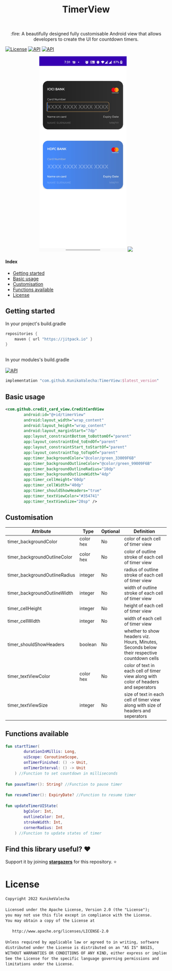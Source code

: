 <h1 align="center">TimerView</h1></br>
<p align="center">
:fire: A beautifully designed fully customisable Android view that allows developers to create the UI for countdown timers. <br>
</p>
<p align="start">
  <a href="https://opensource.org/licenses/Apache-2.0"><img alt="License" src="https://img.shields.io/badge/License-Apache%202.0-blue.svg"/></a>
  <a href="https://android-arsenal.com/api?level=21"><img alt="API" src="https://img.shields.io/badge/API-21%2B-brightgreen.svg?style=flat"/></a>
  <a href="https://jitpack.io/#KunikaValecha/CreditCardView"><img alt="API" src="https://jitpack.io/v/KunikaValecha/TimerView.svg?style=flat"/></a>
</p>

<p align="center">
<img src="https://github.com/KunikaValecha/CreditCardView/blob/master/assets/credit-card-view.jpg" width="273"/>
<img src="https://github.com/KunikaValecha/CreditCardView/blob/master/assets/credit-card-view.gif" width="280"/>
</p>

#### Index
+ [Getting started](#getting-started)
+ [Basic usage](#basic-usage)
+ [Customisation](#customisation)
+ [Functions available](#functions-available)
+ [License](#license)

## Getting started
In your project's build.gradle

```gradle
repositories {
    maven { url "https://jitpack.io" }
}
```
</br>
In your modules's build.gradle
</br>
<br>
<a href="https://jitpack.io/#KunikaValecha/TimerView"><img alt="API" src="https://jitpack.io/v/KunikaValecha/TimerView.svg?style=flat"/></a>
</br>

```gradle
implementation "com.github.KunikaValecha:TimerView:$latest_version"
```

## Basic usage

```xml
<com.github.credit_card_view.CreditCardView
        android:id="@+id/timerView"
        android:layout_width="wrap_content"
        android:layout_height="wrap_content"
        android:layout_marginStart="7dp"
        app:layout_constraintBottom_toBottomOf="parent"
        app:layout_constraintEnd_toEndOf="parent"
        app:layout_constraintStart_toStartOf="parent"
        app:layout_constraintTop_toTopOf="parent"
        app:timer_backgroundColor="@color/green_33009F6B"
        app:timer_backgroundOutlineColor="@color/green_99009F6B"
        app:timer_backgroundOutlineRadius="10dp"
        app:timer_backgroundOutlineWidth="4dp"
        app:timer_cellHeight="60dp"
        app:timer_cellWidth="40dp"
        app:timer_shouldShowHeaders="true"
        app:timer_textViewColor="#354741"
        app:timer_textViewSize="20sp" />
```

## Customisation
| Attribute  | Type | Optional | Definition |
| ------------- | ------------- | ------------- | ------------- |
| timer_backgroundColor  | color hex  | No | color of each cell of timer view |
| timer_backgroundOutlineColor  | color hex  | No | color of outline stroke of each cell of timer view  |
| timer_backgroundOutlineRadius  | integer  | No  | radius of outline stroke of each cell of timer view |
| timer_backgroundOutlineWidth  | integer  | No  | width of outline stroke of each cell of timer view |
| timer_cellHeight  | integer  | No  | height of each cell of timer view |
| timer_cellWidth  | integer  | No  | width of each cell of timer view |
| timer_shouldShowHeaders  | boolean  | No  | whether to show headers viz. Hours, Minutes, Seconds below their respective countdown cells |
| timer_textViewColor  | color hex  | No  | color of text in each cell of timer view along with color of headers and seperators |
| timer_textViewSize  | integer  | No  | size of text in each cell of timer view along with size of headers and seperators |

## Functions available
```kotlin
fun startTimer(
        durationInMillis: Long,
        uiScope: CoroutineScope,
        onTimerFinished: () -> Unit,
        onTimerInterval: () -> Unit
    ) //Function to set countdown in milliseconds

fun pauseTimer(): String? //Function to pause timer

fun resumeTimer(): ExpiryDate? //Function to resume timer

fun updateTimerUIState(
        bgColor: Int,
        outlineColor: Int,
        strokeWidth: Int,
        cornerRadius: Int
    ) //Function to update states of timer
```

## Find this library useful? :heart:
Support it by joining __[stargazers](https://github.com/KunikaValecha/TimerView/stargazers)__ for this repository. :star:

# License
```xml
Copyright 2022 KunikeValecha

Licensed under the Apache License, Version 2.0 (the "License");
you may not use this file except in compliance with the License.
You may obtain a copy of the License at

   http://www.apache.org/licenses/LICENSE-2.0

Unless required by applicable law or agreed to in writing, software
distributed under the License is distributed on an "AS IS" BASIS,
WITHOUT WARRANTIES OR CONDITIONS OF ANY KIND, either express or implied.
See the License for the specific language governing permissions and
limitations under the License.
```
